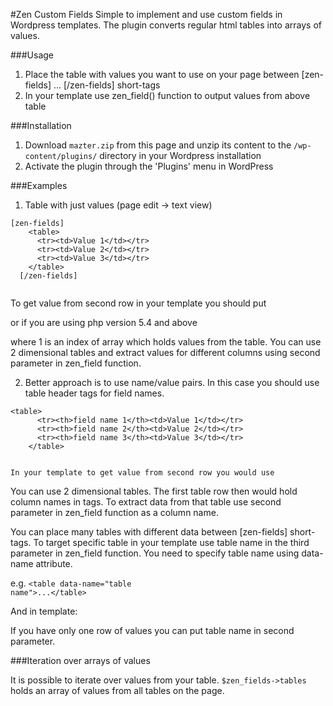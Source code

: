 #Zen Custom Fields
Simple to implement and use custom fields in Wordpress templates. The plugin converts regular html tables into arrays of
 values.

###Usage
1. Place the table with values you want to use on your page between [zen-fields] ... [/zen-fields] short-tags
2. In your template use zen_field() function to output values from above table

###Installation
1. Download `mazter.zip` from this page and unzip its content to the `/wp-content/plugins/` directory in your Wordpress 
installation
2. Activate the plugin through the 'Plugins' menu in WordPress

###Examples
1. Table with just values (page edit -> text view)
  <pre><code>[zen-fields]
    &lt;table&gt;
      &lt;tr&gt;&lt;td&gt;Value 1&lt;/td&gt;&lt;/tr&gt;
      &lt;tr&gt;&lt;td&gt;Value 2&lt;/td&gt;&lt;/tr&gt;
      &lt;tr&gt;&lt;td&gt;Value 3&lt;/td&gt;&lt;/tr&gt;
    &lt;/table&gt;
  [/zen-fields]
  </code></pre>
  To get value from second row in your template you should put

  <code><?php echo zen_field(1) ?></code> or if you are using php version 5.4 and above <code><?= zen_field(1) ?></code>

  where 1 is an index of array which holds values from the table. You can use 2 dimensional tables and extract values
   for different columns using second parameter in zen_field function.

2. Better approach is to use name/value pairs. In this case you should use table header tags for field names.
  <pre><code>&lt;table&gt;
      &lt;tr&gt;&lt;th&gt;field name 1&lt;/th&gt;&lt;td&gt;Value 1&lt;/td&gt;&lt;/tr&gt;
      &lt;tr&gt;&lt;th&gt;field name 2&lt;/th&gt;&lt;td&gt;Value 2&lt;/td&gt;&lt;/tr&gt;
      &lt;tr&gt;&lt;th&gt;field name 3&lt;/th&gt;&lt;td&gt;Value 3&lt;/td&gt;&lt;/tr&gt;
    &lt;/table&gt;
  </code></pre>
    In your template to get value from second row you would use

  <code><?php echo zen_field('field name 2') ?></code>

   You can use 2 dimensional tables. The first table row then would hold column names in <th> tags. To extract data from
   that table use second parameter in zen_field function as a column name.

 <code><?php echo zen_field('field name','column name') ?></code>

You can place many tables with different data between [zen-fields] short-tags. To target specific table in your template
use table name in the third parameter in zen_field function. You need to specify table name using data-name attribute.

e.g. <code>&lt;table data-name=&quot;table name&quot;&gt;...&lt;/table&gt;</code>

And in template:

<code><?php echo zen_field('field name','column name', 'table name') ?></code>

If you have only one row of values you can put table name in second parameter.

###Iteration over arrays of values

It is possible to iterate over values from your table. <code>$zen_fields->tables</code> holds an array of values from
all tables on the page.